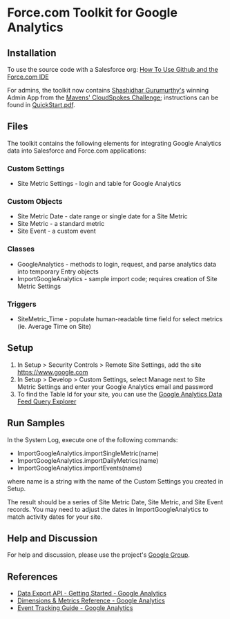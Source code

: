 Force.com Toolkit for Google Analytics
======================================  

Installation
------------

To use the source code with a Salesforce org: [How To Use Github and the Force.com IDE](http://blogs.developerforce.com/labs/2011/04/how-to-use-git-github-force-com-ide-open-source-labs-apps.html)

For admins, the toolkit now contains [Shashidhar Gurumurthy's](https://github.com/shashig) winning Admin App from the [Mavens' CloudSpokes Challenge](http://www.cloudspokes.com/challenge_detail.html?contestID=269); instructions can be found in [QuickStart.pdf](https://github.com/mavens/Force.com-Toolkit-for-Google-Analytics/blob/master/QuickStart.pdf).

Files
-----

The toolkit contains the following elements for integrating Google Analytics data into Salesforce and Force.com applications:  

### Custom Settings

* Site Metric Settings - login and table for Google Analytics

### Custom Objects

* Site Metric Date - date range or single date for a Site Metric
* Site Metric - a standard metric           
* Site Event - a custom event        

### Classes

* GoogleAnalytics - methods to login, request, and parse analytics data into temporary Entry objects  
* ImportGoogleAnalytics - sample import code; requires creation of Site Metric Settings

### Triggers

* SiteMetric_Time - populate human-readable time field for select metrics (ie. Average Time on Site)     

Setup
-----

1. In Setup > Security Controls > Remote Site Settings, add the site https://www.google.com
2. In Setup > Develop > Custom Settings, select Manage next to Site Metric Settings and enter your Google Analytics email and password   
3. To find the Table Id for your site, you can use the [Google Analytics Data Feed Query Explorer](http://code.google.com/apis/analytics/docs/gdata/gdataExplorer.html)  

Run Samples
-----------

In the System Log, execute one of the following commands:  

* ImportGoogleAnalytics.importSingleMetric(name)
* ImportGoogleAnalytics.importDailyMetrics(name)
* ImportGoogleAnalytics.importEvents(name)    

where name is a string with the name of the Custom Settings you created in Setup.   

The result should be a series of Site Metric Date, Site Metric, and Site Event records.
You may need to adjust the dates in ImportGoogleAnalytics to match activity dates for your site.    

Help and Discussion
-------------------

For help and discussion, please use the project's [Google Group](http://groups.google.com/group/forcecom-toolkit-for-google-analytics).         

References
----------   

* [Data Export API - Getting Started - Google Analytics](http://code.google.com/apis/analytics/docs/gdata/gdataDeveloperGuide.html)
* [Dimensions & Metrics Reference - Google Analytics](http://code.google.com/apis/analytics/docs/gdata/gdataReferenceDimensionsMetrics.html)
* [Event Tracking Guide - Google Analytics](http://code.google.com/apis/analytics/docs/tracking/eventTrackerGuide.html)

